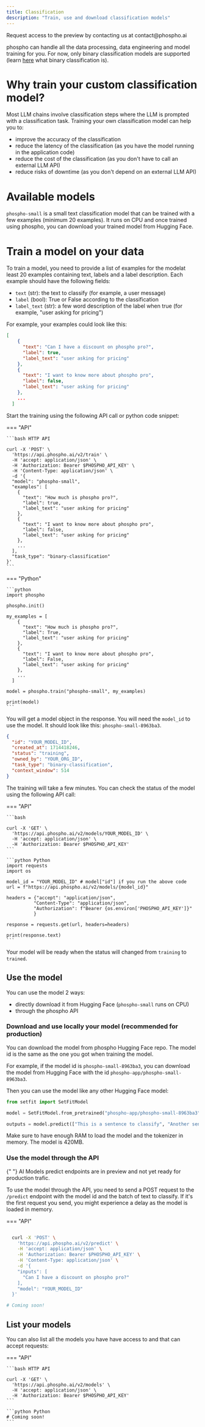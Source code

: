 ```yaml
---
title: Classification
description: "Train, use and download classification models"
---
```


<Note>
  Request access to the preview by contacting us at contact@phospho.ai
</Note>

phospho can handle all the data processing, data engineering and model training for you.
For now, only binary classification models are supported (learn [here](https://en.wikipedia.org/wiki/Binary_classification) what binary classification is).

# Why train your custom classification model?

Most LLM chains involve classification steps where the LLM is prompted with a classification task.
Training your own classification model can help you to:

- improve the accuracy of the classification
- reduce the latency of the classification (as you have the model running in the application code)
- reduce the cost of the classification (as you don't have to call an external LLM API)
- reduce risks of downtime (as you don't depend on an external LLM API)

# Available models

`phospho-small` is a small text classification model that can be trained with a few examples (minimum 20 examples).
It runs on CPU and once trained using phospho, you can download your trained model from Hugging Face.

# Train a model on your data

To train a model, you need to provide a list of examples for the modelat least 20 examples containing text, labels and a label description.
Each example should have the following fields:

- `text` (str): the text to classify (for example, a user message)
- `label` (bool): True or False according to the classification
- `label_text` (str): a few word description of the label when true (for example, "user asking for pricing")

For example, your examples could look like this:

```json
[
    {
      "text": "Can I have a discount on phospho pro?",
      "label": true,
      "label_text": "user asking for pricing"
    },
    {
      "text": "I want to know more about phospho pro",
      "label": false,
      "label_text": "user asking for pricing"
    },
    ...
  ]
```

Start the training using the following API call or python code snippet:

=== "API"

    ```bash HTTP API

    curl -X 'POST' \
      'https://api.phospho.ai/v2/train' \
      -H 'accept: application/json' \
      -H 'Authorization: Bearer $PHOSPHO_API_KEY' \
      -H 'Content-Type: application/json' \
      -d '{
      "model": "phospho-small",
      "examples": [
        {
          "text": "How much is phospho pro?",
          "label": true,
          "label_text": "user asking for pricing"
        },
        {
          "text": "I want to know more about phospho pro",
          "label": false,
          "label_text": "user asking for pricing"
        },
        ...
      ],
      "task_type": "binary-classification"
    }'
    ```

=== "Python"

    ```python
    import phospho

    phospho.init()

    my_examples = [
        {
          "text": "How much is phospho pro?",
          "label": True,
          "label_text": "user asking for pricing"
        },
        {
          "text": "I want to know more about phospho pro",
          "label": False,
          "label_text": "user asking for pricing"
        },
        ...
      ]

    model = phospho.train("phospho-small", my_examples)

    print(model)
    ```

You will get a model object in the response. You will need the `model_id` to use the model. It should look like this: `phospho-small-8963ba3`.

```json
{
  "id": "YOUR_MODEL_ID",
  "created_at": 1714418246,
  "status": "training",
  "owned_by": "YOUR_ORG_ID",
  "task_type": "binary-classification",
  "context_window": 514
}
```

The training will take a few minutes. You can check the status of the model using the following API call:

=== "API"

    ```bash

    curl -X 'GET' \
      'https://api.phospho.ai/v2/models/YOUR_MODEL_ID' \
      -H 'accept: application/json' \
      -H 'Authorization: Bearer $PHOSPHO_API_KEY'
    ```

    ```python Python
    import requests
    import os

    model_id = "YOUR_MODEL_ID" # model["id"] if you run the above code
    url = f"https://api.phospho.ai/v2/models/{model_id}"

    headers = {"accept": "application/json",
              "Content-Type": "application/json",
              "Authorization": f"Bearer {os.environ['PHOSPHO_API_KEY']}"
              }

    response = requests.get(url, headers=headers)

    print(response.text)
    ```

Your model will be ready when the status will changed from `training` to `trained`.

## Use the model

You can use the model 2 ways:

- directly download it from Hugging Face (`phospho-small` runs on CPU)
- through the phospho API

### Download and use locally your model (recommended for production)

You can download the model from phospho Hugging Face repo. The model id is the same as the one you got when training the model.

For example, if the model id is `phospho-small-8963ba3`, you can download the model from Hugging Face with the id `phospho-app/phospho-small-8963ba3`.

Then you can use the model like any other Hugging Face model:

```python
from setfit import SetFitModel

model = SetFitModel.from_pretrained("phospho-app/phospho-small-8963ba3")

outputs = model.predict(["This is a sentence to classify", "Another sentence"])
```

Make sure to have enough RAM to load the model and the tokenizer in memory. The model is 420MB.

### Use the model through the API

<Warning>
  {" "}
  AI Models predict endpoints are in preview and not yet ready for production trafic.
</Warning>

To use the model through the API, you need to send a POST request to the `/predict` endpoint with the model id and the batch of text to classify.
If it's the first request you send, you might experience a delay as the model is loaded in memory.

=== "API"

```bash API

  curl -X 'POST' \
    'https://api.phospho.ai/v2/predict' \
    -H 'accept: application/json' \
    -H 'Authorization: Bearer $PHOSPHO_API_KEY' \
    -H 'Content-Type: application/json' \
    -d '{
    "inputs": [
      "Can I have a discount on phospho pro?"
    ],
    "model": "YOUR_MODEL_ID"
  }'
```

```python Python
# Coming soon!
```

## List your models

You can also list all the models you have have access to and that can accept requests:

=== "API"

    ```bash HTTP API

    curl -X 'GET' \
      'https://api.phospho.ai/v2/models' \
      -H 'accept: application/json' \
      -H 'Authorization: Bearer $PHOSPHO_API_KEY'
    ```

    ```python Python
    # Coming soon!
    ```
